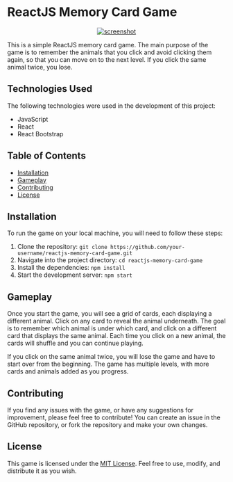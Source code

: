 # ReactJS Memory Card Game

<p align="center">
  <a href="https://react-memorycard.vercel.app/" target="_blank"><img alt="screenshot" src="https://raw.githubusercontent.com/sergeyzaretskyi/images-repo/main/screenshots/react-memory-card.png"></a>
</p>

This is a simple ReactJS memory card game. The main purpose of the game is to remember the animals that you click and avoid clicking them again, so that you can move on to the next level. If you click the same animal twice, you lose.

## Technologies Used

The following technologies were used in the development of this project:

-   JavaScript
-   React
-   React Bootstrap

## Table of Contents

-   [Installation](#installation)
-   [Gameplay](#gameplay)
-   [Contributing](#contributing)
-   [License](#license)

## Installation

To run the game on your local machine, you will need to follow these steps:

1.  Clone the repository: `git clone https://github.com/your-username/reactjs-memory-card-game.git`
2.  Navigate into the project directory: `cd reactjs-memory-card-game`
3.  Install the dependencies: `npm install`
4.  Start the development server: `npm start`

## Gameplay

Once you start the game, you will see a grid of cards, each displaying a different animal. Click on any card to reveal the animal underneath. The goal is to remember which animal is under which card, and click on a different card that displays the same animal. Each time you click on a new animal, the cards will shuffle and you can continue playing.

If you click on the same animal twice, you will lose the game and have to start over from the beginning. The game has multiple levels, with more cards and animals added as you progress.

## Contributing

If you find any issues with the game, or have any suggestions for improvement, please feel free to contribute! You can create an issue in the GitHub repository, or fork the repository and make your own changes.

## License

This game is licensed under the [MIT License](https://opensource.org/licenses/MIT). Feel free to use, modify, and distribute it as you wish.
